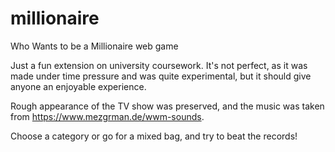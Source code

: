 # millionaire
Who Wants to be a Millionaire web game

Just a fun extension on university coursework. It's not perfect, as it
was made under time pressure and was quite experimental, but it should
give anyone an enjoyable experience.

Rough appearance of the TV show was preserved, and the music was taken
from https://www.mezgrman.de/wwm-sounds.

Choose a category or go for a mixed bag, and try to beat the records!
